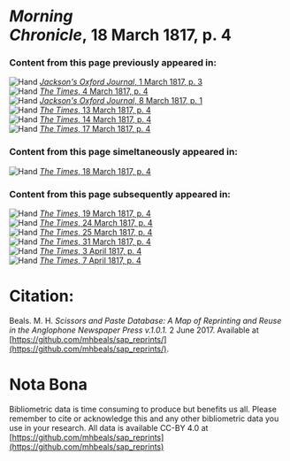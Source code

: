 # *Morning Chronicle*, 18 March 1817, p. 4  
  
### Content from this page previously appeared in:  
![Hand](http://scissorsandpaste.net/wp-content/uploads/2017/06/smallhandpointer.png) [*Jackson's Oxford Journal*, 1 March 1817, p. 3](https://mhbeals.github.io/sap_html/Jackson's-Oxford-Journal/Jackson's-Oxford-Journal-1-March-1817-p-3)  
![Hand](http://scissorsandpaste.net/wp-content/uploads/2017/06/smallhandpointer.png) [*The Times*, 4 March 1817, p. 4](https://mhbeals.github.io/sap_html/The-Times/The-Times-4-March-1817-p-4)  
![Hand](http://scissorsandpaste.net/wp-content/uploads/2017/06/smallhandpointer.png) [*Jackson's Oxford Journal*, 8 March 1817, p. 1](https://mhbeals.github.io/sap_html/Jackson's-Oxford-Journal/Jackson's-Oxford-Journal-8-March-1817-p-1)  
![Hand](http://scissorsandpaste.net/wp-content/uploads/2017/06/smallhandpointer.png) [*The Times*, 13 March 1817, p. 4](https://mhbeals.github.io/sap_html/The-Times/The-Times-13-March-1817-p-4)  
![Hand](http://scissorsandpaste.net/wp-content/uploads/2017/06/smallhandpointer.png) [*The Times*, 14 March 1817, p. 4](https://mhbeals.github.io/sap_html/The-Times/The-Times-14-March-1817-p-4)  
![Hand](http://scissorsandpaste.net/wp-content/uploads/2017/06/smallhandpointer.png) [*The Times*, 17 March 1817, p. 4](https://mhbeals.github.io/sap_html/The-Times/The-Times-17-March-1817-p-4)  
  
### Content from this page simeltaneously appeared in:  
![Hand](http://scissorsandpaste.net/wp-content/uploads/2017/06/smallhandpointer.png) [*The Times*, 18 March 1817, p. 4](https://mhbeals.github.io/sap_html/The-Times/The-Times-18-March-1817-p-4)  
  
### Content from this page subsequently appeared in:  
![Hand](http://scissorsandpaste.net/wp-content/uploads/2017/06/smallhandpointer.png) [*The Times*, 19 March 1817, p. 4](https://mhbeals.github.io/sap_html/The-Times/The-Times-19-March-1817-p-4)  
![Hand](http://scissorsandpaste.net/wp-content/uploads/2017/06/smallhandpointer.png) [*The Times*, 24 March 1817, p. 4](https://mhbeals.github.io/sap_html/The-Times/The-Times-24-March-1817-p-4)  
![Hand](http://scissorsandpaste.net/wp-content/uploads/2017/06/smallhandpointer.png) [*The Times*, 25 March 1817, p. 4](https://mhbeals.github.io/sap_html/The-Times/The-Times-25-March-1817-p-4)  
![Hand](http://scissorsandpaste.net/wp-content/uploads/2017/06/smallhandpointer.png) [*The Times*, 31 March 1817, p. 4](https://mhbeals.github.io/sap_html/The-Times/The-Times-31-March-1817-p-4)  
![Hand](http://scissorsandpaste.net/wp-content/uploads/2017/06/smallhandpointer.png) [*The Times*, 3 April 1817, p. 4](https://mhbeals.github.io/sap_html/The-Times/The-Times-3-April-1817-p-4)  
![Hand](http://scissorsandpaste.net/wp-content/uploads/2017/06/smallhandpointer.png) [*The Times*, 7 April 1817, p. 4](https://mhbeals.github.io/sap_html/The-Times/The-Times-7-April-1817-p-4)  


# Citation: 

Beals. M. H. *Scissors and Paste Database: A Map of Reprinting and Reuse in the Anglophone Newspaper Press v.1.0.1.* 2 June 2017. Available at [https://github.com/mhbeals/sap_reprints/](https://github.com/mhbeals/sap_reprints/). 

# Nota Bona

Bibliometric data is time consuming to produce but benefits us all. Please remember to cite or acknowledge this and any other bibliometric data you use in your research. All data is available CC-BY 4.0 at [https://github.com/mhbeals/sap_reprints](https://github.com/mhbeals/sap_reprints)